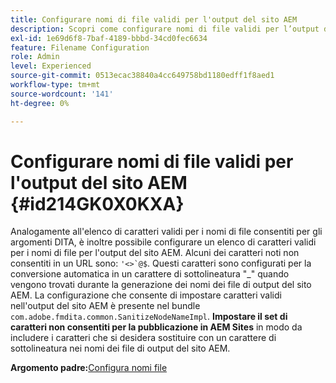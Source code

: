 ```yaml
---
title: Configurare nomi di file validi per l'output del sito AEM
description: Scopri come configurare nomi di file validi per l’output del sito AEM
exl-id: 1e69d6f8-7baf-4189-bbbd-34cd0fec6634
feature: Filename Configuration
role: Admin
level: Experienced
source-git-commit: 0513ecac38840a4cc649758bd1180edff1f8aed1
workflow-type: tm+mt
source-wordcount: '141'
ht-degree: 0%

---
```


# Configurare nomi di file validi per l&#39;output del sito AEM {#id214GK0X0KXA}

Analogamente all&#39;elenco di caratteri validi per i nomi di file consentiti per gli argomenti DITA, è inoltre possibile configurare un elenco di caratteri validi per i nomi di file per l&#39;output del sito AEM. Alcuni dei caratteri noti non consentiti in un URL sono: ```'<>`@$```. Questi caratteri sono configurati per la conversione automatica in un carattere di sottolineatura &quot;_&quot; quando vengono trovati durante la generazione dei nomi dei file di output del sito AEM. La configurazione che consente di impostare caratteri validi nell&#39;output del sito AEM è presente nel bundle `com.adobe.fmdita.common.SanitizeNodeNameImpl`. **Impostare il set di caratteri non consentiti per la pubblicazione in AEM Sites** in modo da includere i caratteri che si desidera sostituire con un carattere di sottolineatura nei nomi dei file di output del sito AEM.

**Argomento padre:**&#x200B;[ Configura nomi file](conf-file-names.md)
